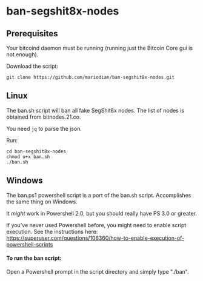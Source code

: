 # ban-segshit8x-nodes

## Prerequisites
Your bitcoind daemon must be running (running just the Bitcoin Core gui is not enough).

Download the script:

`git clone https://github.com/mariodian/ban-segshit8x-nodes.git`


## Linux
The ban.sh script will ban all fake SegShit8x nodes. The list of nodes is obtained from bitnodes.21.co.

You need `jq` to parse the json.

Run:

````
cd ban-segshit8x-nodes   
chmod u+x ban.sh   
./ban.sh
````

## Windows
The ban.ps1 powershell script is a port of the ban.sh script.  Accomplishes the same thing on Windows.

It _might_ work in Powershell 2.0, but you should really have PS 3.0 or greater.

If you've never used Powershell before, you might need to enable script execution.  See the instructions here:  https://superuser.com/questions/106360/how-to-enable-execution-of-powershell-scripts

#### To run the ban script:
Open a Powershell prompt in the script directory and simply type "./ban".  